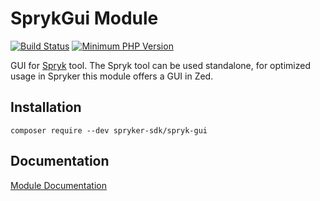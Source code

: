 # SprykGui Module
[![Build Status](https://api.travis-ci.org/spryker-sdk/spryk-gui.svg?branch=master)](https://travis-ci.org/spryker-sdk/phpstan-spryker)
[![Minimum PHP Version](http://img.shields.io/badge/php-%3E%3D%207.1-8892BF.svg)](https://php.net/)

GUI for [Spryk](https://github.com/spryker-sdk/spryk/) tool. The Spryk tool can be used standalone, for optimized usage in Spryker this module offers a GUI in Zed.

## Installation

```
composer require --dev spryker-sdk/spryk-gui
```

## Documentation

[Module Documentation](https://academy.spryker.com/developing_with_spryker/module_guide/modules.html)
